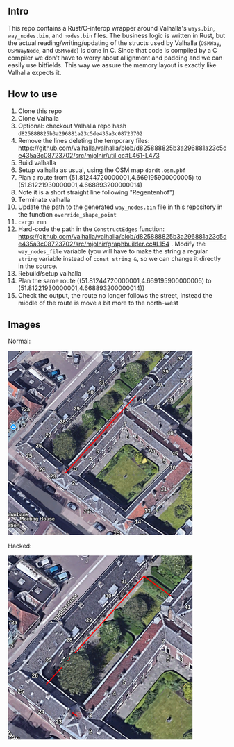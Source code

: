 Intro
---

This repo contains a Rust/C-interop wrapper around Valhalla's `ways.bin`, `way_nodes.bin`, and `nodes.bin` files. The business logic is written in Rust, but the actual reading/writing/updating of the structs used by Valhalla (`OSMWay`, `OSMWayNode`, and `OSMNode`) is done in C. Since that code is compiled by a C compiler we don't have to worry about allignment and padding and we can easily use bitfields. This way we assure the memory layout is exactly like Valhalla expects it.

How to use
---

1. Clone this repo
1. Clone Valhalla
1. Optional: checkout Valhalla repo hash `d825888825b3a296881a23c5de435a3c08723702`
1. Remove the lines deleting the temporary files: https://github.com/valhalla/valhalla/blob/d825888825b3a296881a23c5de435a3c08723702/src/mjolnir/util.cc#L461-L473
1. Build valhalla
1. Setup valhalla as usual, using the OSM map `dordt.osm.pbf`
1. Plan a route from (51.81244720000001,4.669195900000005) to (51.81221930000001,4.668893200000014)
1. Note it is a short straight line following "Regentenhof")
1. Terminate valhalla
1. Update the path to the generated `way_nodes.bin` file in this repository in the function `override_shape_point`
1. `cargo run`
1. Hard-code the path in the `ConstructEdges` function: https://github.com/valhalla/valhalla/blob/d825888825b3a296881a23c5de435a3c08723702/src/mjolnir/graphbuilder.cc#L154 . Modify the `way_nodes_file` variable (you will have to make the string a regular `string` variable instead of `const string &`, so we can change it directly in the source.
1. Rebuild/setup valhalla
1. Plan the same route ((51.81244720000001,4.669195900000005) to (51.81221930000001,4.668893200000014))
1. Check the output, the route no longer follows the street, instead the middle of the route is move a bit more to the north-west

Images
---

Normal:

![normal](normal.png "Normal")

Hacked:

![hacked](hacked.png "Hacked")

